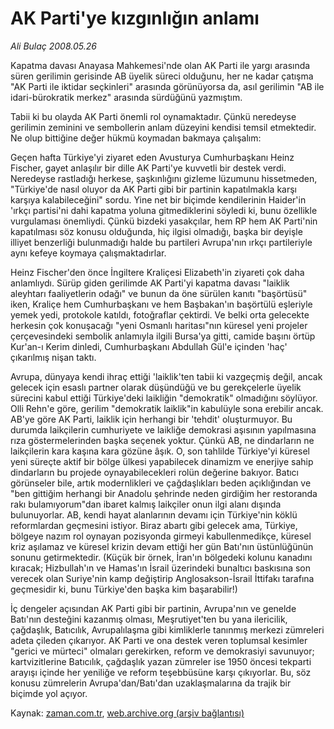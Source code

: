 # AK Parti'ye kızgınlığın anlamı

*Ali Bulaç 2008.05.26*

<tr><td class="metin" colspan="2" style="padding-top: 20px; padding-left: 5px; padding-right: 10px;">Kapatma davası Anayasa Mahkemesi'nde olan AK Parti ile yargı arasında süren gerilimin gerisinde AB üyelik süreci olduğunu, her ne kadar çatışma "AK Parti ile iktidar seçkinleri" arasında görünüyorsa da, asıl gerilimin "AB ile idari-bürokratik merkez" arasında sürdüğünü yazmıştım.</td></tr><tr><td class="metin" colspan="2" style="padding-top: 20px; padding-left: 5px; padding-right: 10px;"><p>Tabii ki bu olayda AK Parti önemli rol oynamaktadır. Çünkü neredeyse gerilimin zeminini ve sembollerin anlam düzeyini kendisi temsil etmektedir. Ne olup bittiğine değer hükmü koymadan bakmaya çalışalım:
<p>Geçen hafta Türkiye'yi ziyaret eden Avusturya Cumhurbaşkanı Heinz Fischer, gayet anlaşılır bir dille AK Parti'ye kuvvetli bir destek verdi. Neredeyse rastladığı herkese, şaşkınlığını gizleme lüzumunu hissetmeden, "Türkiye'de nasıl oluyor da AK Parti gibi bir partinin kapatılmakla karşı karşıya kalabileceğini" sordu. Yine net bir biçimde kendilerinin Haider'in 'ırkçı partisi'ni dahi kapatma yoluna gitmediklerini söyledi ki, bunu özellikle vurgulaması önemliydi. Çünkü bizdeki yasakçılar, hem RP hem AK Parti'nin kapatılması söz konusu olduğunda, hiç ilgisi olmadığı, başka bir deyişle illiyet benzerliği bulunmadığı halde bu partileri Avrupa'nın ırkçı partileriyle aynı kefeye koymaya çalışmaktadırlar.
<p>Heinz Fischer'den önce İngiltere Kraliçesi Elizabeth'in ziyareti çok daha anlamlıydı. Sürüp giden gerilimde AK Parti'yi kapatma davası "laiklik aleyhtarı faaliyetlerin odağı" ve bunun da öne sürülen kanıtı "başörtüsü" iken, Kraliçe hem Cumhurbaşkanı ve hem Başbakan'ın başörtülü eşleriyle yemek yedi, protokole katıldı, fotoğraflar çektirdi. Ve belki orta gelecekte herkesin çok konuşacağı "yeni Osmanlı haritası"nın küresel yeni projeler çerçevesindeki sembolik anlamıyla ilgili Bursa'ya gitti, camide başını örtüp Kur'an-ı Kerim dinledi, Cumhurbaşkanı Abdullah Gül'e içinden 'haç' çıkarılmış nişan taktı.
<p>Avrupa, dünyaya kendi ihraç ettiği 'laiklik'ten tabii ki vazgeçmiş değil, ancak gelecek için esaslı partner olarak düşündüğü ve bu gerekçelerle üyelik sürecini kabul ettiği Türkiye'deki laikliğin "demokratik" olmadığını söylüyor. Olli Rehn'e göre, gerilim "demokratik laiklik"in kabulüyle sona erebilir ancak. AB'ye göre AK Parti, laiklik için herhangi bir 'tehdit' oluşturmuyor. Bu durumda laikçilerin cumhuriyete ve laikliğe demokrasi aşısının yapılmasına rıza göstermelerinden başka seçenek yoktur. Çünkü AB, ne dindarların ne laikçilerin kara kaşına kara gözüne âşık. O, son tahlilde Türkiye'yi küresel yeni süreçte aktif bir bölge ülkesi yapabilecek dinamizm ve enerjiye sahip dindarların bu projede oynayabilecekleri rolün değerine bakıyor. Batıcı görünseler bile, artık modernlikleri ve çağdaşlıkları beden açıklığından ve "ben gittiğim herhangi bir Anadolu şehrinde neden girdiğim her restoranda rakı bulamıyorum"dan ibaret kalmış laikçiler onun ilgi alanı dışında bulunuyorlar. AB, kendi hayat alanlarının devamı için Türkiye'nin köklü reformlardan geçmesini istiyor. Biraz abartı gibi gelecek ama, Türkiye, bölgeye nazım rol oynayan pozisyonda girmeyi kabullenmedikçe, küresel kriz aşılamaz ve küresel krizin devam ettiği her gün Batı'nın üstünlüğünün sonunu getirmektedir. (Küçük bir örnek, İran'ın bölgedeki kolunu kanadını kıracak; Hizbullah'ın ve Hamas'ın İsrail üzerindeki bunaltıcı baskısına son verecek olan Suriye'nin kamp değiştirip Anglosakson-İsrail İttifakı tarafına geçmesidir ki, bunu Türkiye'den başka kim başarabilir!)
<p>İç dengeler açısından AK Parti gibi bir partinin, Avrupa'nın ve genelde Batı'nın desteğini kazanmış olması, Meşrutiyet'ten bu yana ilericilik, çağdaşlık, Batıcılık, Avrupalılaşma gibi kimliklerle tanınmış merkezi zümreleri adeta çileden çıkarıyor. AK Parti ve ona destek veren toplumsal kesimler "gerici ve mürteci" olmaları gerekirken, reform ve demokrasiyi savunuyor; kartvizitlerine Batıcılık, çağdaşlık yazan zümreler ise 1950 öncesi tekparti arayışı içinde her yeniliğe ve reform teşebbüsüne karşı çıkıyorlar. Bu, söz konusu zümrelerin Avrupa'dan/Batı'dan uzaklaşmalarına da trajik bir biçimde yol açıyor.<br/></p></p></p></p></p></td></tr>

Kaynak: [zaman.com.tr](http://zaman.com.tr/yazar.do?yazino=694084), [web.archive.org (arşiv bağlantısı)](http://web.archive.org/web/20080804143635/http://www.zaman.com.tr:80/yazar.do?yazino=694084)
